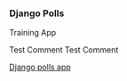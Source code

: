 ### Django Polls

Training App

Test Comment 
Test Comment 

[Django polls app](https://docs.djangoproject.com/en/3.2/intro/tutorial01/)